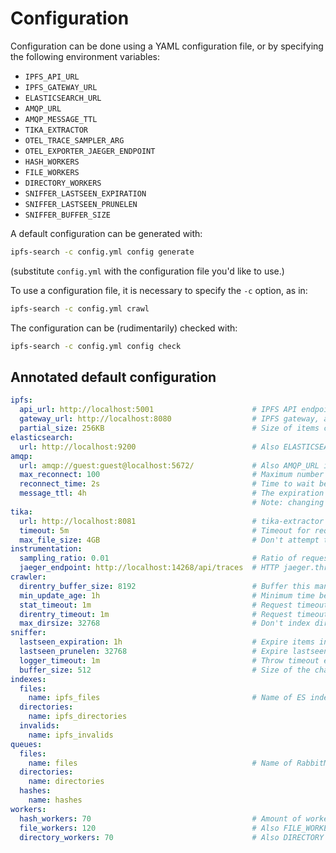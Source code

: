 # Configuration

Configuration can be done using a YAML configuration file, or by specifying the following environment variables:
* `IPFS_API_URL`
* `IPFS_GATEWAY_URL`
* `ELASTICSEARCH_URL`
* `AMQP_URL`
* `AMQP_MESSAGE_TTL`
* `TIKA_EXTRACTOR`
* `OTEL_TRACE_SAMPLER_ARG`
* `OTEL_EXPORTER_JAEGER_ENDPOINT`
* `HASH_WORKERS`
* `FILE_WORKERS`
* `DIRECTORY_WORKERS`
* `SNIFFER_LASTSEEN_EXPIRATION`
* `SNIFFER_LASTSEEN_PRUNELEN`
* `SNIFFER_BUFFER_SIZE`

A default configuration can be generated with:
```bash
ipfs-search -c config.yml config generate
```
(substitute `config.yml` with the configuration file you'd like to use.)

To use a configuration file, it is necessary to specify the `-c` option, as in:
```bash
ipfs-search -c config.yml crawl
```

The configuration can be (rudimentarily) checked with:
```bash
ipfs-search -c config.yml config check
```


## Annotated default configuration
```yaml
ipfs:
  api_url: http://localhost:5001                      # IPFS API endpoint, also IPFS_API_URL in env
  gateway_url: http://localhost:8080                  # IPFS gateway, also IPFS_GATEWAY_URL in env
  partial_size: 256KB                                 # Size of items considered to be partial (when unreferenced)
elasticsearch:
  url: http://localhost:9200                          # Also ELASTICSEARCH_URL in env
amqp:
  url: amqp://guest:guest@localhost:5672/             # Also AMQP_URL in env.
  max_reconnect: 100                                  # Maximum number of reconnect attempts
  reconnect_time: 2s                                  # Time to wait between reconnects
  message_ttl: 4h                                     # The expiration time for messages in the queue.
                                                      # Note: changing this requires deleting and re-creating the queue.
tika:
  url: http://localhost:8081                          # tika-extractor endpoint URL, also TIKA_EXTRACTOR in environment.
  timeout: 5m                                         # Timeout for requests to tika-extractor.
  max_file_size: 4GB                                  # Don't attempt to extract metadata for resources larger than this.
instrumentation:
  sampling_ratio: 0.01                                # Ratio of requests to sample for tracing. OTEL_TRACE_SAMPLER_ARG in env.
  jaeger_endpoint: http://localhost:14268/api/traces  # HTTP jaeger.thrift endpoint for tracing. OTEL_EXPORTER_JAEGER_ENDPOINT in env.
crawler:
  direntry_buffer_size: 8192                          # Buffer this many directory entries between listing and queue'ing
  min_update_age: 1h                                  # Minimum time between updating `last-seen` on objects.
  stat_timeout: 1m                                    # Request timeout for Stat() calls.
  direntry_timeout: 1m                                # Request timeout for Ls() calls.
  max_dirsize: 32768                                  # Don't index directories larger than this (contained items will be queue'd nonetheless).
sniffer:
  lastseen_expiration: 1h                             # Expire items in lastseen/dedup buffer after this time. SNIFFER_LASTSEEN_EXPIRATION in env.
  lastseen_prunelen: 32768                            # Expire lastseen buffer when size exceeds this. SNIFFER_LASTSEEN_PRUNELEN in env.
  logger_timeout: 1m                                  # Throw timeout error when no log messages arrive
  buffer_size: 512                                    # Size of the channels buffering between yielder, filter and adder. SNIFFER_BUFFER_SIZE in env.
indexes:
  files:
    name: ipfs_files                                  # Name of ES index to use.
  directories:
    name: ipfs_directories
  invalids:
    name: ipfs_invalids
queues:
  files:
    name: files                                       # Name of RabbitMQ queue to use.
  directories:
    name: directories
  hashes:
    name: hashes
workers:
  hash_workers: 70                                    # Amount of workers for various resources. Also HASH_WORKERS in env.
  file_workers: 120                                   # Also FILE_WORKERS in env.
  directory_workers: 70                               # Also DIRECTORY in env.
```
